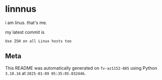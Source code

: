 # linnnus

i am linus. that's me.

my latest commit is

```
Use ZSH on all Linux hosts too
```

## Meta

This README was automatically generated on `fv-az1152-885` using Python
`3.10.16` at `2025-01-09 05:35:05.032446`.
